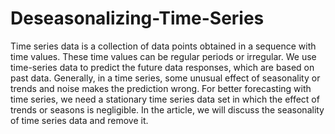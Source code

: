 # Deseasonalizing-Time-Series

Time series data is a collection of data points obtained in a sequence with time values. These time values can be regular periods or irregular. We use time-series data to predict the future data responses, which are based on past data. Generally, in a time series, some unusual effect of seasonality or trends and noise makes the prediction wrong. For better forecasting with time series, we need a stationary time series data set in which the effect of trends or seasons is negligible. In the article, we will discuss the seasonality of time series data and remove it. 
